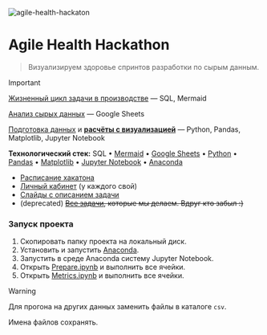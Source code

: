 ![agile-health-hackaton](https://github.com/user-attachments/assets/89195492-4fb9-40c1-81c4-6e4fb9d6b113)

# Agile Health Hackathon
> Визуализируем здоровье спринтов разработки по сырым данным.

> [!IMPORTANT]
> 
> [Жизненный цикл задачи в производстве](WORKFLOW.md) — SQL, Mermaid
> 
> [Анализ сырых данных](https://docs.google.com/spreadsheets/d/1gX-mf5EDaHACdu8xtTitSlyVT46qvEMSg2PDAs7P_f8/edit?usp=sharing) — Google Sheets
> 
> [Подготовка данных](jupyter/Prepare.ipynb) и **[расчёты с визуализацией](jupyter/Metrics.ipynb)** — Python, Pandas, Matplotlib, Jupyter Notebook
>
> 


**Технологический стек:** SQL • [Mermaid](http://mermaid.js.org/) • [Google Sheets](https://docs.google.com/spreadsheets/u/0/) • [Python](https://www.python.org/) • [Pandas](https://pandas.pydata.org/) • [Matplotlib](https://matplotlib.org) • [Jupyter Notebook](https://jupyter.org) • [Anaconda](https://www.anaconda.com)


* [Расписание хакатона](https://impulse.t1.ru/hackathons/saint_petersburg_2024)
* [Личный кабинет](https://spb.hackathon-t1.ru/todo) (у каждого свой)
* [Слайды с описанием задачи](https://docs.google.com/presentation/d/1Ixn7mnErgfvu0Kuxk7OUIWIuMWP2KfNRwGEyVObvuwI/edit#slide=id.g3141d0e0588_0_411)
* (deprecated) ~~[Все задачи](TODO.md), которые мы делаем. Вдруг кто забыл :)~~


### Запуск проекта
1. Скопировать папку проекта на локальный диск.
2. Установить и запустить [Anaconda](https://www.anaconda.com).
3. Запустить в среде Anaconda систему Jupyter Notebook.
4. Открыть [Prepare.ipynb](jupyter/Prepare.ipynb) и выполнить все ячейки.
5. Открыть [Metrics.ipynb](jupyter/Metrics.ipynb) и выполнить все ячейки.

> [!WARNING]
> Для прогона на других данных заменить файлы в каталоге ```csv```.
> 
> Имена файлов сохранять.
